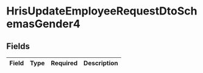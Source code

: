 # HrisUpdateEmployeeRequestDtoSchemasGender4


## Fields

| Field       | Type        | Required    | Description |
| ----------- | ----------- | ----------- | ----------- |